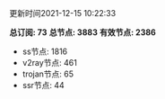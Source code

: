 更新时间2021-12-15 10:22:33

**总订阅: 73**
**总节点: 3883**
**有效节点: 2386**
- ss节点: 1816
- v2ray节点: 461
- trojan节点: 65
- ssr节点: 44
